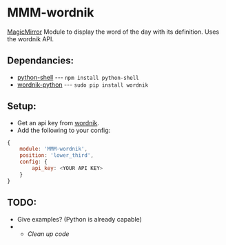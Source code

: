 MMM-wordnik
===
[MagicMirror](https://github.com/MichMich/MagicMirror) Module to display the word of the day with its definition. Uses the wordnik API.

Dependancies:
---
* [python-shell](https://www.npmjs.com/package/python-shell) --- `npm install python-shell`
* [wordnik-python](https://github.com/wordnik/wordnik-python) --- `sudo pip install wordnik`

Setup:
---
* Get an api key from [wordnik](http://developer.wordnik.com/).
* Add the following to your config:
````javascript
{
	module: 'MMM-wordnik',
	position: 'lower_third',
	config: {
		api_key: <YOUR API KEY>
	}
}
````

TODO:
---
* Give examples? (Python is already capable)
* * _Clean up code_
